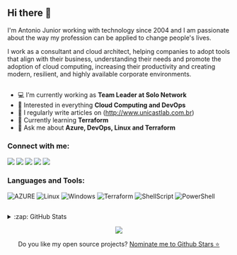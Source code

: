 ## Hi there 👋

I'm Antonio Junior working with technology since 2004 and I am passionate about the way my profession can be applied to change people's lives.

I work as a consultant and cloud architect, helping companies to adopt tools that align with their business, understanding their needs and promote the adoption of cloud computing, increasing their productivity and creating modern, resilient, and highly available corporate environments.

##

-   💻 I’m currently working as **Team Leader at Solo Network**
-   🧐 Interested in everything **Cloud Computing and DevOps**
-   📝 I regularly write articles on (http://www.unicastlab.com.br)
-   🌱 Currently learning **Terraform**
-   💬 Ask me about **Azure, DevOps, Linux and Terraform**

### Connect with me:

<div> 
  <a href="https://www.linkedin.com/in/antoniocarlosjr" target="_blank"><img src="https://img.shields.io/badge/-LinkedIn-%230077B5?style=fflat&logo=linkedin&logoColor=white" target="_blank"></a>
  <a href="http://www.unicastlab.com.br/" target="_blank"><img src="https://img.shields.io/badge/-Website%2fBlog-blue?style=flat&logo=website&logoColor=white&link="_blank"></a> 
  <a href="https://discord.gg/S6zFKGA7hg" target="_blank"><img src="https://img.shields.io/badge/Discord-7289DA?style=flat&logo=discord&logoColor=white" target="_blank"></a> 
  <a href= "https://www.youtube.com/channel/UCYpdjQbbkBQpDWI1rapkVUA"target="_blank"><img src="https://img.shields.io/badge/YouTube-FF0000?style=flat&logo=youtube&logoColor=white" target="_blank"></a>
  <a href="https://www.instagram.com/unicastlab/" target="_blank"><img src="https://img.shields.io/badge/Instagram-E4405F?style=flat&logo=instagram&logoColor=white" target="_blank"></a>
</div>

### Languages and Tools:
    
![AZURE](https://img.shields.io/badge/-Microsoft%20Azure-2C6CFB?style=flat&logo=MicrosoftAzure&logoColor=white) 
![Linux](https://img.shields.io/badge/-Linux-FCC624?style=flat&logo=linux&logoColor=000000) 
![Windows](https://img.shields.io/badge/-Windows-204E87?style=flat&logo=windows&logoColor=3C93FF) 
![Terraform](https://img.shields.io/badge/terraform-%235835CC.svg?style=flat&logo=terraform&logoColor=white) 
![ShellScript](https://img.shields.io/badge/-ShellScript-4EAA25?style=flat&logo=gnu%20bash&logoColor=FFFFFF) 
![PowerShell](https://img.shields.io/badge/-PowerShell-blue?style=flat&logo=powershell&logoColor=FFFFFF)

##

<details>
  <summary>:zap: GitHub Stats</summary>
   
  <p align='center'>
  <a href="https://github.com/asilvajunior">
  <img height="130em" src="https://github-readme-stats.vercel.app/api?username=asilvajunior&show_icons=true&theme=dracula&include_all_commits=true&count_private=true"/>
  </p>

</details>
    
<p align='center'>
  <a href="#"><img src="https://badges.pufler.dev/visits/asilvajunior/asilvajunior"></a>
</p>

 <p align='center'>
  Do you like my open source projects? <a href='https://stars.github.com/nominate/'>Nominate me to Github Stars ⭐</a>
</p>
